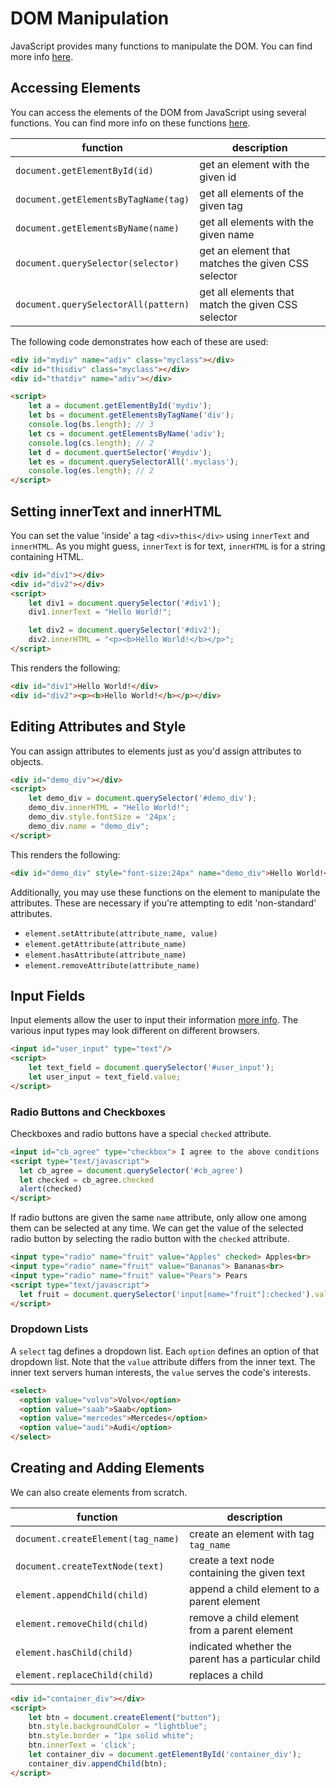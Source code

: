 
# DOM Manipulation

JavaScript provides many functions to manipulate the DOM. You can find more info [here](https://www.w3schools.com/js/js_htmldom_document.asp).

## Accessing Elements

You can access the elements of the DOM from JavaScript using several functions. You can find more info on these functions [here](https://javascript.info/searching-elements-dom).


| function | description |
| ---      | ---         |
| `document.getElementById(id)` | get an element with the given id |
| `document.getElementsByTagName(tag)` | get all elements of the given tag |
| `document.getElementsByName(name)` | get all elements with the given name |
| `document.querySelector(selector)` | get an element that matches the given CSS selector |
| `document.querySelectorAll(pattern)` | get all elements that match the given CSS selector |

The following code demonstrates how each of these are used:

```html
<div id="mydiv" name="adiv" class="myclass"></div>
<div id="thisdiv" class="myclass"></div>
<div id="thatdiv" name="adiv"></div>

<script>
    let a = document.getElementById('mydiv');
    let bs = document.getElementsByTagName('div');
    console.log(bs.length); // 3
    let cs = document.getElementsByName('adiv');
    console.log(cs.length); // 2
    let d = document.quertSelector('#mydiv');
    let es = document.querySelectorAll('.myclass');
    console.log(es.length); // 2
</script>
```


## Setting innerText and innerHTML

You can set the value 'inside' a tag `<div>this</div>` using `innerText` and `innerHTML`. As you might guess, `innerText` is for text, `innerHTML` is for a string containing HTML.

```html
<div id="div1"></div>
<div id="div2"></div>
<script>
    let div1 = document.querySelector('#div1');
    div1.innerText = "Hello World!";

    let div2 = document.querySelector('#div2');
    div2.innerHTML = "<p><b>Hello World!</b></p>";
</script>
```
This renders the following:

```html
<div id="div1">Hello World!</div>
<div id="div2"><p><b>Hello World!</b></p></div>
```

## Editing Attributes and Style

You can assign attributes to elements just as you'd assign attributes to objects.

```html
<div id="demo_div"></div>
<script>
    let demo_div = document.querySelector('#demo_div');
    demo_div.innerHTML = "Hello World!";
    demo_div.style.fontSize = '24px';
    demo_div.name = "demo_div";
</script>
```

This renders the following:

```html
<div id="demo_div" style="font-size:24px" name="demo_div">Hello World!</div>
```

Additionally, you may use these functions on the element to manipulate the attributes. These are necessary if you're attempting to edit 'non-standard' attributes.


- `element.setAttribute(attribute_name, value)`
- `element.getAttribute(attribute_name)`
- `element.hasAttribute(attribute_name)`
- `element.removeAttribute(attribute_name)`


## Input Fields

Input elements allow the user to input their information [more info](https://developer.mozilla.org/en-US/docs/Web/HTML/Element/input). The various input types may look different on different browsers.

```html
<input id="user_input" type="text"/>
<script>
    let text_field = document.querySelector('#user_input');
    let user_input = text_field.value;
</script>
```


### Radio Buttons and Checkboxes

Checkboxes and radio buttons have a special `checked` attribute.


```html
<input id="cb_agree" type="checkbox"> I agree to the above conditions
<script type="text/javascript">
  let cb_agree = document.querySelector('#cb_agree')
  let checked = cb_agree.checked
  alert(checked)
</script>
```

If radio buttons are given the same `name` attribute, only allow one among them can be selected at any time. We can get the value of the selected radio button by selecting the radio button with the `checked` attribute.

```html
<input type="radio" name="fruit" value="Apples" checked> Apples<br>
<input type="radio" name="fruit" value="Bananas"> Bananas<br>
<input type="radio" name="fruit" value="Pears"> Pears
<script type="text/javascript">
  let fruit = document.querySelector('input[name="fruit"]:checked').value
</script>
```



### Dropdown Lists

A `select` tag defines a dropdown list. Each `option` defines an option of that dropdown list. Note that the `value` attribute differs from the inner text. The inner text servers human interests, the `value` serves the code's interests.

```html
<select>
  <option value="volvo">Volvo</option>
  <option value="saab">Saab</option>
  <option value="mercedes">Mercedes</option>
  <option value="audi">Audi</option>
</select>
```

## Creating and Adding Elements


We can also create elements from scratch.

| function | description |
| ----     | ----        |
| `document.createElement(tag_name)` | create an element with tag `tag_name` |
| `document.createTextNode(text)` | create a text node containing the given text |
| `element.appendChild(child)` | append a child element to a parent element |
| `element.removeChild(child)` | remove a child element from a parent element |
| `element.hasChild(child)` | indicated whether the parent has a particular child |
| `element.replaceChild(child)` | replaces a child |



```html
<div id="container_div"></div>
<script>
    let btn = document.createElement("button");
    btn.style.backgroundColor = "lightblue";
    btn.style.border = "1px solid white";
    btn.innerText = 'click';
    let container_div = document.getElementById('container_div');
    container_div.appendChild(btn);
</script>
```
